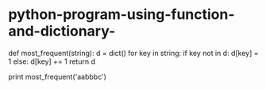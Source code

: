 # python-program-using-function-and-dictionary-
def most_frequent(string):
    d = dict()
    for key in string:
        if key not in d:
            d[key] = 1
        else:
            d[key] += 1
    return d

print most_frequent('aabbbc')
